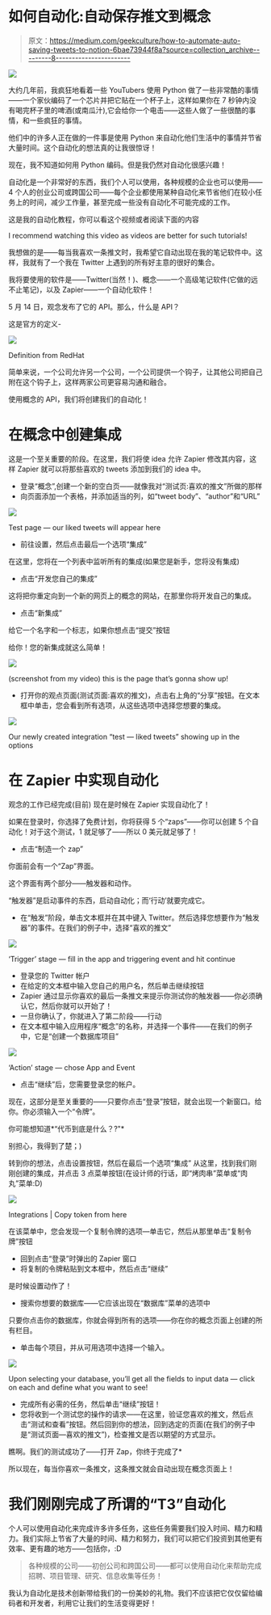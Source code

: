 # 如何自动化:自动保存推文到概念

> 原文：<https://medium.com/geekculture/how-to-automate-auto-saving-tweets-to-notion-6bae73944f8a?source=collection_archive---------8----------------------->

![](img/22db5d41af093709686c34a80dfe455a.png)

大约几年前，我疯狂地看着一些 YouTubers 使用 Python 做了一些非常酷的事情——一个家伙编码了一个芯片并把它贴在一个杯子上，这样如果你在 7 秒钟内没有喝完杯子里的啤酒(或南瓜汁),它会给你一个电击——这些人做了一些很酷的事情，和一些疯狂的事情。

他们中的许多人正在做的一件事是使用 Python 来自动化他们生活中的事情并节省大量时间。这个自动化的想法真的让我很惊讶！

现在，我不知道如何用 Python 编码。但是我仍然对自动化很感兴趣！

自动化是一个非常好的东西，我们个人可以使用，各种规模的企业也可以使用——4 个人的创业公司或跨国公司——每个企业都使用某种自动化来节省他们在较小任务上的时间，减少工作量，甚至完成一些没有自动化不可能完成的工作。

这是我的自动化教程，你可以看这个视频或者阅读下面的内容

I recommend watching this video as videos are better for such tutorials!

我想做的是——每当我喜欢一条推文时，我希望它自动出现在我的笔记软件中。这样，我就有了一个我在 Twitter 上遇到的所有好主意的很好的集合。

我将要使用的软件是——Twitter(当然！)、概念——一个高级笔记软件(它做的远不止笔记)，以及 Zapier——一个自动化软件！

5 月 14 日，观念发布了它的 API。那么，什么是 API？

这是官方的定义-

![](img/12c079d954e16079be67e4c6906ac048.png)

Definition from RedHat

简单来说，一个公司允许另一个公司，一个公司提供一个钩子，让其他公司把自己附在这个钩子上，这样两家公司更容易沟通和融合。

使用概念的 API，我们将创建我们的自动化！

# **在概念中创建集成**

这是一个至关重要的阶段。在这里，我们将使 idea 允许 Zapier 修改其内容，这样 Zapier 就可以将那些喜欢的 tweets 添加到我们的 idea 中。

*   登录“概念”,创建一个新的空白页——就像我对“测试页:喜欢的推文”所做的那样
*   向页面添加一个表格，并添加适当的列，如“tweet body”、“author”和“URL”

![](img/bd708cf0062eeb12823e51c003934431.png)

Test page — our liked tweets will appear here

*   前往设置，然后点击最后一个选项“集成”

在这里，您将在一个列表中监听所有的集成(如果您是新手，您将没有集成)

*   点击“开发您自己的集成”

这将把你重定向到一个新的网页上的概念的网站，在那里你将开发自己的集成。

*   点击“新集成”

给它一个名字和一个标志，如果你想点击“提交”按钮

给你！您的新集成就这么简单！

![](img/b1dd9f526fe03a6f719e69d7fe7f87d5.png)

(screenshot from my video) this is the page that’s gonna show up!

*   打开你的观点页面(测试页面:喜欢的推文)，点击右上角的“分享”按钮。在文本框中单击，您会看到所有选项，从这些选项中选择您想要的集成。

![](img/11e54c7c7a9a78ad181aff7c30cf5d08.png)

Our newly created integration “test — liked tweets” showing up in the options

# 在 Zapier 中实现自动化

观念的工作已经完成(目前)
现在是时候在 Zapier 实现自动化了！

如果在登录时，你选择了免费计划，你将获得 5 个“zaps”——你可以创建 5 个自动化！对于这个测试，1 就足够了——所以 0 美元就足够了！

*   点击“制造一个 zap”

你面前会有一个“Zap”界面。

这个界面有两个部分——触发器和动作。

“触发器”是启动事件的东西，启动自动化；而‘行动’就要完成它。

*   在“触发”阶段，单击文本框并在其中键入 Twitter。然后选择您想要作为“触发器”的事件。在我们的例子中，选择“喜欢的推文”

![](img/7e1bc933783f35c57dcf3e5054dd47ab.png)

‘Trigger’ stage — fill in the app and triggering event and hit continue

*   登录您的 Twitter 帐户
*   在给定的文本框中输入您自己的用户名，然后单击继续按钮
*   Zapier 通过显示你喜欢的最后一条推文来提示你测试你的触发器——你必须确认它，然后你就可以开始了！
*   一旦你确认了，你就进入了第二阶段——行动
*   在文本框中输入应用程序“概念”的名称，并选择一个事件——在我们的例子中，它是“创建一个数据库项目”

![](img/c386096169bb380bed4fa78db820da93.png)

‘Action’ stage — chose App and Event

*   点击“继续”后，您需要登录您的帐户。

现在，这部分是至关重要的——只要你点击“登录”按钮，就会出现一个新窗口。给你。你必须输入一个“令牌”。

你可能想知道*“代币到底是什么？?"*

别担心，我得到了楚；)

转到你的想法，点击设置按钮，然后在最后一个选项“集成”
从这里，找到我们刚刚创建的集成，并点击 3 点菜单按钮(在设计师的行话，即“烤肉串”菜单或“肉丸”菜单:D)

![](img/6770db277f09c538ecebeff2d2b031af.png)

Integrations | Copy token from here

在该菜单中，您会发现一个复制令牌的选项—单击它，然后从那里单击“复制令牌”按钮

*   回到点击“登录”时弹出的 Zapier 窗口
*   将复制的令牌粘贴到文本框中，然后点击“继续”

是时候设置动作了！

*   搜索你想要的数据库——它应该出现在“数据库”菜单的选项中

只要你点击你的数据库，你就会得到所有的选项——你在你的概念页面上创建的所有栏目。

*   单击每个项目，并从可用选项中选择一个输入。

![](img/a2dbe0d309bad1b4b8b38dd3f17aa636.png)

Upon selecting your database, you’ll get all the fields to input data — click on each and define what you want to see!

*   完成所有必需的任务，然后单击“继续”按钮！
*   您将收到一个测试您的操作的请求——在这里，验证您喜欢的推文，然后点击“测试和查看”按钮。然后回到你的想法，回到选定的页面(在我们的例子中是“测试页面—喜欢的推文”)，检查推文是否以期望的方式显示。

瞧啊。我们的测试成功了——打开 Zap，你终于完成了*

所以现在，每当你喜欢一条推文，这条推文就会自动出现在概念页面上！

# 我们刚刚完成了所谓的“T3”自动化

个人可以使用自动化来完成许多许多任务，这些任务需要我们投入时间、精力和精力。我们实际上节省了大量的时间、精力和努力，我们可以把它们投资到其他更有效率、更有趣的地方——包括你，:D

> 各种规模的公司——初创公司和跨国公司——都可以使用自动化来帮助完成招聘、项目管理、研究、信息收集等任务！

我认为自动化是技术创新带给我们的一份美妙的礼物。我们不应该把它仅仅留给编码者和开发者，利用它让我们的生活变得更好！